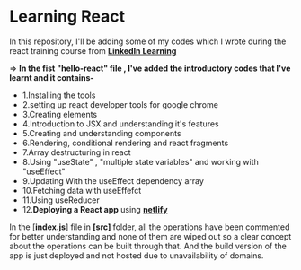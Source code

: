 # Learning React

In this repository, I'll be adding some of my codes which I wrote during the react training course
from [**LinkedIn Learning**](https://www.linkedin.com/learning/me)


=> **In the fist "hello-react" file , I've added the introductory codes that I've learnt and it contains-**
   - 1.Installing the tools
   - 2.setting up react developer tools for google chrome
   - 3.Creating elements 
   - 4.Introduction to JSX and understanding it's features
   - 5.Creating and understanding components
   - 6.Rendering, conditional rendering and react fragments
   - 7.Array destructuring in react
   - 8.Using "useState" , "multiple state variables" and working with "useEffect"
   - 9.Updating With the useEffect dependency array
   - 10.Fetching data with useEffefct
   - 11.Using useReducer
   - 12.**Deploying a React app** using [**netlify**](https://app.netlify.com/teams/pegasus-01/overview)


In the [**index.js**] file in **[src]** folder, all the operations have been commented for better understanding and none of them are wiped out so a clear concept about the operations can be built through that. And the build version of the app is just deployed and not hosted due to unavailability of domains.
